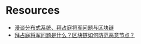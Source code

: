 


# Resources

* [漫谈分布式系统、拜占庭将军问题与区块链][1]
* [拜占庭将军问题是什么？区块链如何防范恶意节点？][2]


[1]:    http://zhangtielei.com/posts/blog-consensus-byzantine-and-blockchain.html
[2]:    https://www.bilibili.com/video/av78588312?from=search&seid=4493509377999780443